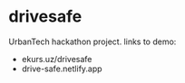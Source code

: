 # drivesafe
UrbanTech hackathon project.
links to demo:
- ekurs.uz/drivesafe
- drive-safe.netlify.app

